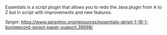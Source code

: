 Essentials is a script plugin that allows you to redo the Java plugin from A to Z but in script with improvements and new features.

Spigot: https://www.spigotmc.org/resources/essentials-skript-1-18-1-bungeecord-spigot-paper-support.39698/

